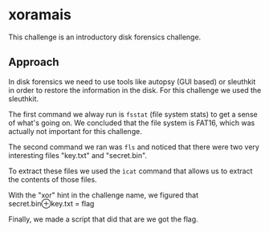 # xoramais
This challenge is an introductory disk forensics challenge.

## Approach
In disk forensics we need to use tools like autopsy (GUI based) or sleuthkit in order to restore the information in the disk. For this challenge we used the sleuthkit.

The first command we alway run is `fsstat` (file system stats) to get a sense of what's going on.
We concluded that the file system is FAT16, which was actually not important for this challenge.

The second command we ran was `fls` and noticed that there were two very interesting files "key.txt" and "secret.bin".

To extract these files we used the `ìcat` command that allows us to extract the contents of those files.

With the "xor" hint in the challenge name, we figured that secret.bin⊕key.txt = flag

Finally, we made a script that did that are we got the flag.
